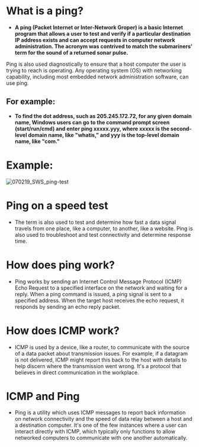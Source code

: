 # What is a ping?
* **A ping (Packet Internet or Inter-Network Groper) is a basic Internet program that allows a user to test and verify if a particular destination IP address exists and can accept requests in computer network administration. The acronym was contrived to match the submariners' term for the sound of a returned sonar pulse.**

Ping is also used diagnostically to ensure that a host computer the user is trying to reach is operating. Any operating system (OS) with networking capability, including most embedded network administration software, can use ping.

## For example:
* **To find the dot address, such as 205.245.172.72, for any given domain name, Windows users can go to the command prompt screen (start/run/cmd) and enter ping xxxxx.yyy, where xxxxx is the second-level domain name, like "whatis," and yyy is the top-level domain name, like "com."**
# Example:
![070219_SWS_ping-test](https://user-images.githubusercontent.com/104230071/189478116-75201887-16d0-4821-9e02-45825c9e3e15.png)
# Ping on a speed test
* The term is also used to test and determine how fast a data signal travels from one place, like a computer, to another, like a website. Ping is also used to troubleshoot and test connectivity and determine response time.

# How does ping work?
* Ping works by sending an Internet Control Message Protocol (ICMP) Echo Request to a specified interface on the network and waiting for a reply. When a ping command is issued, a ping signal is sent to a specified address. When the target host receives the echo request, it responds by sending an echo reply packet.
# How does ICMP work?
* ICMP is used by a device, like a router, to communicate with the source of a data packet about transmission issues. For example, if a datagram is not delivered, ICMP might report this back to the host with details to help discern where the transmission went wrong. It's a protocol that believes in direct communication in the workplace.
# ICMP and Ping
* Ping is a utility which uses ICMP messages to report back information on network connectivity and the speed of data relay between a host and a destination computer. It's one of the few instances where a user can interact directly with ICMP, which typically only functions to allow networked computers to communicate with one another automatically.
